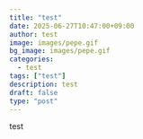 ```yaml
---
title: "test"
date: 2025-06-27T10:47:00+09:00
author: test
image: images/pepe.gif
bg_image: images/pepe.gif
categories:
  - test
tags: ["test"]
description: test
draft: false
type: "post"
---
```

test

